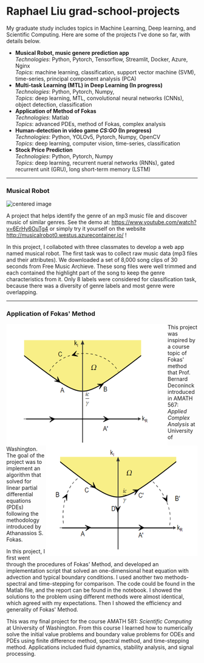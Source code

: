# Raphael Liu grad-school-projects


My graduate study includes topics in Machine Learning, Deep learning, and Scientific Computing. Here are some of the projects I've done so far, with details below.
  
* **Musical Robot, music genere prediction app** <br>
  *Technologies*: Python, Pytorch, Tensorflow, Streamlit, Docker, Azure, Nginx<br>
  *Topics*: machine learning, classification, support vector machine (SVM), time-series, principal component analysis (PCA)
* **Multi-task Learning (MTL) in Deep Learning (In progress)**<br>
  *Technologies*: Python, Pytorch, Numpy, <br>
  *Topics*: deep learning, MTL, convolutional neural networks (CNNs), object detection, classification
* **Application of Method of Fokas**<br>
  *Technologies*: Matlab<br>
  *Topics*: advanced PDEs, method of Fokas, complex analysis 
* **Human-detection in video game *CS:GO* (In progress)**<br>
  *Technologies*: Python, YOLOv5, Pytorch, Numpy, OpenCV<br>
  *Topics*: deep learning, computer vision, time-series, classification 
* **Stock Price Prediction**<br>
  *Technologies*: Python, Pytorch, Numpy<br>
  *Topics*: deep learning, recurrent nueral networks (RNNs), gated recurrent unit (GRU), long short-term memory (LSTM)

---
### Musical Robot
<div class="verticalhorizontal">
    <img src="https://user-images.githubusercontent.com/91817346/168462109-775d4377-eb91-42da-ad46-148480049309.png" width ="300" height="290" alt="centered image" />
</div>

A project that helps identify the genre of an mp3 music file and discover music of similar genres. See the demo at: https://www.youtube.com/watch?v=6ErHy6OuTg4 or simply try it yourself on the website http://musicalrobot0.westus.azurecontainer.io/ !

In this project, I collaboted with three classmates to develop a web app named musical robot. The first task was to collect raw music data (mp3 files and their attributes). We downloaded a set of 8,000 song clips of 30 seconds from Free Music Archieve. These song files were well trimmed and each contained the highlight part of the song to keep the genre characteristics from it. Only 8 labels were considered for classification task, because there was a diversity of genre labels and most genre were overlapping.   

--- 
### Application of Fokas' Method 
<div class="verticalhorizontal">
    <img style="float: left;" src="Application of method of Fokas/3.PNG" width ="425" height="320" alt="centered image" />
    <img style="float: right;" src="Application of method of Fokas/2.PNG" width ="400" height="290" alt="centered image" />
</div>

This project was inspired by a course topic of Fokas' method that Prof. Bernard Deconinck introduced in AMATH 567: *Applied Complex Analysis* at University of Washington. The goal of the project was to implement an algorithm that solved for linear partial differential equations (PDEs) following the methodology introduced by Athanassios S. Fokas. 

In this project, I first went through the procedures of Fokas' Method, and developed an implementation script that solved an one-dimensional heat equation with advection and typical boundary conditions. I used another two methods-spectral and time-stepping for comparison. The code could be found in the Matlab file, and the report can be found in the notebook. I showed the solutions to the problem using different methods were almost identical, which agreed with my expectations. Then I showed the efficiency and generality of Fokas' Method. 

This was my final project for the course AMATH 581: *Scientific Computing* at University of Washington. From this course I learned how to numerically solve the initial value problems and boundary value problems for ODEs and PDEs using finite difference method, spectral method, and time-stepping method. Applications included fluid dynamics, stability analysis, and signal processing. 
